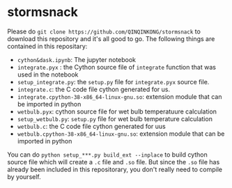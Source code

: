 # stormsnack
Please do ```git clone https://github.com/QINQINKONG/stormsnack``` to download this repository and it's all good to go.
The following things are contained in this repositary:
- ```cython&dask.ipynb```: The jupyter notebook
- ```integrate.pyx``` : the Cython source file of ```integrate``` function that was used in the notebook
- ```setup_integrate.py```: the ```setup.py``` file for ```integrate.pyx``` source file.
- ```integrate.c```: the C code file cython generated for us.
- ```integrate.cpython-38-x86_64-linux-gnu.so```: extension module that can be imported in python
- ```wetbulb.pyx```: cython source file for wet bulb temperatuure calculation
- ```setup_wetbulb.py```: ```setup.py``` file for wet bulb temperature calculation
- ```wetbulb.c```: the C code file cython generated for uus
- ```wetbulb.cpython-38-x86_64-linux-gnu.so```: extension module that can be imported in python

You can do ```python setup_***.py build_ext --inplace``` to build cython source file which will create a ```.c``` file and ```.so``` file. But since the ```.so``` file has already been included in this repositorary, you don't really need to compile by yourself.
